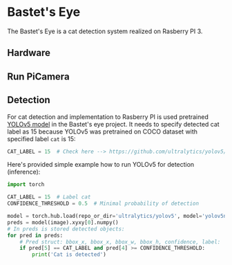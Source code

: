 # Bastet's Eye
The Bastet's Eye is a cat detection system realized on Rasberry PI 3.

## Hardware

## Run PiCamera

## Detection
For cat detection and implementation to Rasberry PI is used pretrained 
[YOLOv5 model](https://github.com/ultralytics/yolov5?ysclid=lex1cjrudj411444774) in the Bastet's eye project. It needs 
to specify detected cat label as 15 because YOLOv5 was pretrained on COCO dataset with specified label `cat` is 15:
```Python
CAT_LABEL = 15  # Check here --> https://github.com/ultralytics/yolov5/blob/master/data/coco.yaml
```

Here's provided simple example how to run YOLOv5 for detection (inference):
```Python
import torch

CAT_LABEL = 15  # Label cat
CONFIDENCE_THRESHOLD = 0.5  # Minimal probability of detection

model = torch.hub.load(repo_or_dir='ultralytics/yolov5', model='yolov5n')   # You can specify another yolo model
preds = model(image).xyxy[0].numpy()
# In preds is stored detected objects:
for pred in preds:
    # Pred struct: bbox_x, bbox_x, bbox_w, bbox_h, confidence, label:
    if pred[5] == CAT_LABEL and pred[4] >= CONFIDENCE_THRESHOLD:
        print('Cat is detected')
```